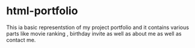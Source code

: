 # html-portfolio
This ia basic representstion of my project portfolio and it contains various parts like movie ranking , birthday invite as well as about me as well as contact me. 

